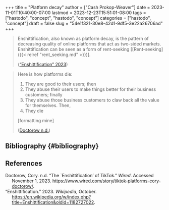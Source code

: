 +++
title = "Platform decay"
author = ["Cash Prokop-Weaver"]
date = 2023-11-01T10:40:00-07:00
lastmod = 2023-12-23T15:51:01-08:00
tags = ["hastodo", "concept", "hastodo", "concept"]
categories = ["hastodo", "concept"]
draft = false
slug = "54e1f321-30e8-42d1-9df5-3e22a26706ad"
+++

> Enshittification, also known as platform decay, is the pattern of decreasing quality of online platforms that act as two-sided markets. Enshittification can be seen as a form of rent-seeking [[Rent-seeking]({{< relref "rent_seeking.md" >}})].
>
> (<a href="#citeproc_bib_item_2">“Enshittification” 2023</a>)

<!--quoteend-->

> Here is how platforms die:
>
> 1.  They are good to their users; then
> 2.  They abuse their users to make things better for their business customers; finally
> 3.  They abuse those business customers to claw back all the value for themselves. Then,
> 4.  They die
>
> [formatting mine]
>
> (<a href="#citeproc_bib_item_1">Doctorow n.d.</a>)


## Bibliography {#bibliography}

## References

<style>.csl-entry{text-indent: -1.5em; margin-left: 1.5em;}</style><div class="csl-bib-body">
  <div class="csl-entry"><a id="citeproc_bib_item_1"></a>Doctorow, Cory. n.d. “The `Enshittification’ of TikTok.” <i>Wired</i>. Accessed November 1, 2023. <a href="https://www.wired.com/story/tiktok-platforms-cory-doctorow/">https://www.wired.com/story/tiktok-platforms-cory-doctorow/</a>.</div>
  <div class="csl-entry"><a id="citeproc_bib_item_2"></a>“Enshittification.” 2023. <i>Wikipedia</i>, October. <a href="https://en.wikipedia.org/w/index.php?title=Enshittification&oldid=1182727022">https://en.wikipedia.org/w/index.php?title=Enshittification&#38;oldid=1182727022</a>.</div>
</div>

